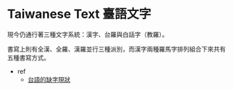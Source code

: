 # Taiwanese Text 臺語文字

現今仍通行著三種文字系統：漢字、台羅與白話字（教羅）。

書寫上則有全漢、全羅、漢羅並行三種派別，而漢字兩種羅馬字排列組合下來共有五種書寫方式。


* ref
    * [台語的缺字現狀](https://kian-tiong.medium.com/%E5%8F%B0%E8%AA%9E%E6%96%87%E5%AD%97%E7%9A%84%E5%AD%97%E5%9E%8B%E7%99%BC%E5%B1%95%E7%8F%BE%E6%B3%81-%E4%B8%8A-%E5%8F%B0%E8%AA%9E%E7%9A%84%E7%BC%BA%E5%AD%97%E7%8F%BE%E7%8B%80-2d9b525e8da6)
